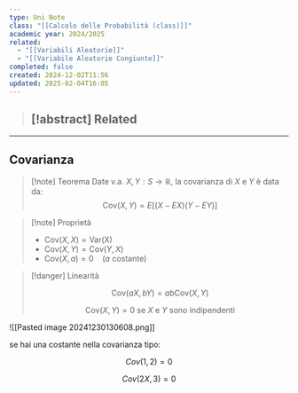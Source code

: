 ```yaml
---
type: Uni Note
class: "[[Calcolo delle Probabilità (class)]]"
academic year: 2024/2025
related:
  - "[[Variabili Aleatorie]]"
  - "[[Variabile Aleatorie Congiunte]]"
completed: false
created: 2024-12-02T11:56
updated: 2025-02-04T16:05
---
```

>[!abstract] Related
>- 

---
## Covarianza

>[!note] Teorema
>Date v.a. $X,Y: S \to \mathbb{R}$, la covarianza di $X$ e $Y$ è data da:
>$$
>\text{Cov}(X,Y) = E\big[(X-EX)(Y -EY) \big]
>$$

>[!note] Proprietà
>
>- $\text{Cov}(X,X) = \text{Var(X)}$
>- $\text{Cov}(X,Y) =\text{Cov}(Y,X)$
>- $\text{Cov}(X,a) = 0 \ \ \ \ (a \text{ costante})$ 

>[!danger] Linearità
>
>$$
>\text{Cov}(aX, bY) = ab\text{Cov}(X,Y)
>$$
>
>$$
>\text{Cov}(X, Y) = 0 \ \text{se }X \text{ e } Y \text{ sono indipendenti}
>$$

![[Pasted image 20241230130608.png]]

se hai una costante nella covarianza tipo:

$$
Cov(1,2) = 0
$$


$$
Cov(2X,3) = 0
$$
